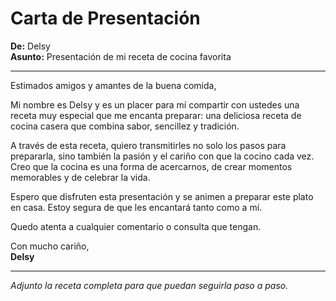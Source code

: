 # Carta de Presentación

**De:** Delsy  
**Asunto:** Presentación de mi receta de cocina favorita  

---

Estimados amigos y amantes de la buena comida,

Mi nombre es Delsy y es un placer para mí compartir con ustedes una receta muy especial que me encanta preparar: una deliciosa receta de cocina casera que combina sabor, sencillez y tradición.

A través de esta receta, quiero transmitirles no solo los pasos para prepararla, sino también la pasión y el cariño con que la cocino cada vez. Creo que la cocina es una forma de acercarnos, de crear momentos memorables y de celebrar la vida.

Espero que disfruten esta presentación y se animen a preparar este plato en casa. Estoy segura de que les encantará tanto como a mí.

Quedo atenta a cualquier comentario o consulta que tengan.

Con mucho cariño,  
**Delsy**

---

*Adjunto la receta completa para que puedan seguirla paso a paso.*

